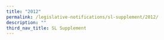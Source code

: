 ```yaml
---
title: "2012"
permalink: /legislative-notifications/sl-supplement/2012/
description: ""
third_nav_title: SL Supplement
---
```

